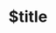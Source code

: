 ---
title: $title
second_title: Aspose.Slides for .NET API Reference
description: $description
type: docs
weight: $weight
url: /hu/net/$ref/
---